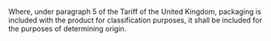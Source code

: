 Where, under paragraph 5 of the Tariff of the United Kingdom, packaging is included with the product for classification purposes, it shall be included for the purposes of determining origin.

